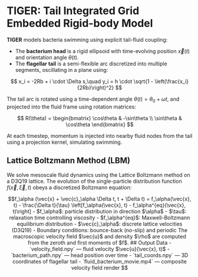 # TIGER: Tail Integrated Grid Embedded Rigid-body Model

**TIGER** models bacteria swimming using explicit tail-fluid coupling:

- The **bacterium head** is a rigid ellipsoid with time-evolving position $\vec{x}(t)$ and orientation angle $\theta(t)$.
- The **flagellar tail** is a semi-flexible arc discretized into multiple segments, oscillating in a plane using:

$$
x_i = -2Rb + i \cdot \Delta s,\quad y_i = h \cdot \sqrt{1 - \left(\frac{x_i}{2Rb}\right)^2}
$$

The tail arc is rotated using a time-dependent angle $\theta(t) = \theta_0 + \omega t$, and projected into the fluid frame using rotation matrices:

$$
R(\theta) =
\begin{bmatrix}
\cos\theta & -\sin\theta \\
\sin\theta & \cos\theta
\end{bmatrix}
$$

At each timestep, momentum is injected into nearby fluid nodes from the tail using a projection kernel, simulating swimming.

## Lattice Boltzmann Method (LBM)

We solve mesoscale fluid dynamics using the Lattice Boltzmann method on a D3Q19 lattice. The evolution of the single-particle distribution function $f(\vec{x}, \vec{\xi}, t)$ obeys a discretized Boltzmann equation:


```math
f_\alpha (\vec{x} + \vec{c}_\alpha \Delta t, t + \Delta t) = f_\alpha(\vec{x}, t) - \frac{\Delta t}{\tau} \left[f_\alpha(\vec{x}, t) - f_\alpha^{eq}(\vec{x}, t)\right]



- $f_\alpha$: particle distribution in direction $\alpha$
- $\tau$: relaxation time controlling viscosity
- $f_\alpha^{eq}$: Maxwell-Boltzmann equilibrium distribution
- $\vec{c}_\alpha$: discrete lattice velocities (D3Q19)
- Boundary conditions: bounce-back (no-slip) and periodic

The macroscopic velocity field $\vec{u}$ and density $\rho$ are computed from the zeroth and first moments of $f$.

## Output Data

- `velocity_field.npy` — fluid velocity $\vec{u}(\vec{x}, t)$
- `bacterium_path.npy` — head position over time
- `tail_coords.npy` — 3D coordinates of flagellar tail
- `fluid_bacterium_movie.mp4` — composite velocity field render
